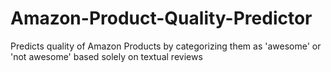 # Amazon-Product-Quality-Predictor
Predicts quality of Amazon Products by categorizing them as 'awesome' or 'not awesome' based solely on textual reviews
